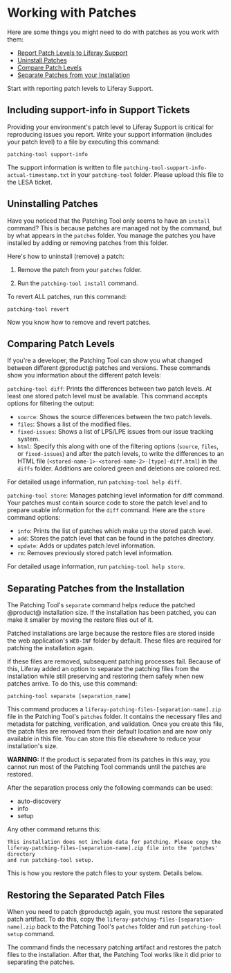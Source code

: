 # Working with Patches [](id=working-with-patches)

Here are some things you might need to do with patches as you work with them:

- [Report Patch Levels to Liferay Support](#including-support-info-in-support-tickets)
- [Uninstall Patches](#uninstalling-patches) 
- [Compare Patch Levels](#comparing-patch-levels)
- [Separate Patches from your Installation](#separating-patches-from-the-installation)

Start with reporting patch levels to Liferay Support.

## Including support-info in Support Tickets [](id=including-support-info-in-support-tickets)

Providing your environment's patch level to Liferay Support is critical for
reproducing issues you report. Write your support information (includes your
patch level) to a file by executing this command: 

    patching-tool support-info

The support information is written to file
`patching-tool-support-info-actual-timestamp.txt` in your `patching-tool`
folder. Please upload this file to the LESA ticket.

## Uninstalling Patches [](id=uninstalling-patches)

Have you noticed that the Patching Tool only seems to have an `install` command?
This is because patches are managed not by the command, but by what appears in
the `patches` folder. You manage the patches you have installed by adding or
removing patches from this folder.

Here's how to uninstall (remove) a patch:

1.  Remove the patch from your `patches` folder. 

2.  Run the `patching-tool install` command. 

To revert ALL patches, run this command:

    patching-tool revert

Now you know how to remove and revert patches. 

## Comparing Patch Levels [](id=comparing-patch-levels)

If you're a developer, the Patching Tool can show you what changed between
different @product@ patches and versions. These commands show you information
about the different patch levels:

`patching-tool diff`: Prints the differences between two patch levels. At least
one stored patch level must be available. This command accepts options for
filtering the output: 

- `source`: Shows the source differences between the two patch levels.
- `files`: Shows a list of the modified files.
- `fixed-issues`: Shows a list of LPS/LPE issues from our issue tracking system.
- `html`: Specify this along with one of the filtering options (`source`, 
    `files`, or `fixed-issues`) and after the patch levels, to write the
    differences to an HTML file
    (`<stored-name-1>-<stored-name-2>-[type]-diff.html`) in the `diffs` folder.
    Additions are colored green and deletions are colored red.

For detailed usage information, run `patching-tool help diff`.

`patching-tool store`: Manages patching level information for diff command. Your
patches must contain source code to store the patch level and to prepare usable
information for the `diff` command. Here are the `store` command options: 

- `info`: Prints the list of patches which make up the stored patch level.
- `add`: Stores the patch level that can be found in the patches directory.
- `update`: Adds or updates patch level information.
- `rm`: Removes previously stored patch level information.

For detailed usage information, run `patching-tool help store`.

## Separating Patches from the Installation [](id=separating-patches-from-the-installation)

The Patching Tool's `separate` command helps reduce the patched @product@
installation size. If the installation has been patched, you can make it smaller
by moving the restore files out of it.

Patched installations are large because the restore files are stored inside the
web application's `WEB-INF` folder by default. These files are required for
patching the installation again.

If these files are removed, subsequent patching processes fail. Because of
this, Liferay added an option to separate the patching files from the
installation while still preserving and restoring them safely when new patches
arrive. To do this, use this command: 

    patching-tool separate [separation_name] 
 
This command produces a `liferay-patching-files-[separation-name].zip` file in
the Patching Tool's `patches` folder. It contains the necessary files and
metadata for patching, verification, and validation. Once you create this file,
the patch files are removed from their default location and are now only
available in this file. You can store this file elsewhere to reduce your
installation's size. 

**WARNING:** If the product is separated from its patches in this way, you
cannot run most of the Patching Tool commands until the patches are restored.

After the separation process only the following commands can be used:

- auto-discovery
- info
- setup

Any other command returns this:

    This installation does not include data for patching. Please copy the
    liferay-patching-files-[separation-name].zip file into the 'patches' directory
    and run patching-tool setup. 
 
This is how you restore the patch files to your system. Details below. 

## Restoring the Separated Patch Files [](id=restoring-the-separated-patch-files)
 
When you need to patch @product@ again, you must restore the separated patch
artifact. To do this, copy the `liferay-patching-files-[separation-name].zip`
back to the Patching Tool's `patches` folder and run `patching-tool setup`
command.

The command finds the necessary patching artifact and restores the patch files
to the installation. After that, the Patching Tool works like it did prior to
separating the patches. 
